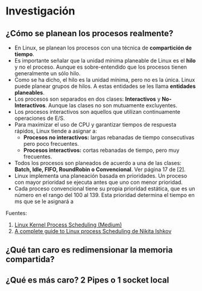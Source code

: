 # Investigación

## ¿Cómo se planean los procesos realmente?

- En Linux, se planean los procesos con una técnica de **compartición de tiempo**.
- Es importante señalar que la unidad mínima planeable de Linux es el **hilo** y no el proceso. Aunque es sobre-entendido que los procesos tienen generalmente un sólo hilo.
- Como se ha dicho, el hilo es la unidad mínima, pero no es la única. Linux puede planear grupos de hilos. A estas entidades se les llama **entidades planeables**.
- Los procesos son separados en dos clases: **Interactivos** y **No-Interactivos**. Aunque las clases no son mutuamente excluyentes.
- Los procesos interactivos son aquellos que utilizan continuamente operaciones de E/S.
- Para maximizar el uso de CPU y garantizar tiempos de respuesta rápidos, Linux tiende a asignar a:
  - **Procesos no interactivos:** largas rebanadas de tiempo consecutivas pero poco frecuentes.
  - **Procesos interactivos:** cortas rebanadas de tiempo, pero muy frecuentes.
- Todos los procesos son planeados de acuerdo a una de las clases: **Batch, Idle, FIFO, RoundRobin o Convencional**. Ver página 17 de [2].
- Linux implementa una planeación basada en prioridades. Un proceso con mayor prioridad se ejecuta antes que uno con menor prioridad. 
- Cada proceso convencional tiene su propia prioridad estática, que es un número en el rango del 100 al 139. Esta prioridad determina el tiempo en ms que se le asignará a 

Fuentes:

1. [Linux Kernel Process Scheduling (Medium)](https://medium.com/hungys-blog/linux-kernel-process-scheduling-8ce05939fabd)
2. [A complete guide to Linux process Scheduling de Nikita Ishkov](https://trepo.tuni.fi/bitstream/handle/10024/96864/GRADU-1428493916.pdf)

## ¿Qué tan caro es redimensionar la memoria compartida?

## ¿Qué es más caro? 2 Pipes o 1 socket local
